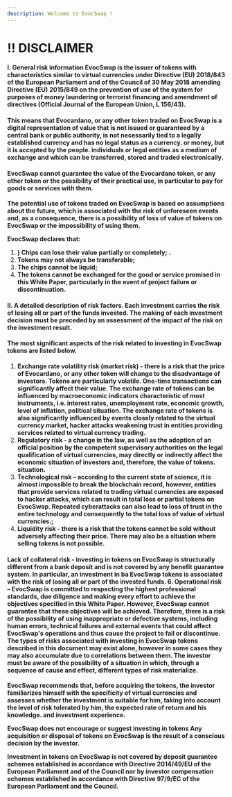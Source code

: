 ```yaml
---
description: Welcome to EvocSwap !
---
```


# ‼ DISCLAIMER

#### I. General risk information EvocSwap is the issuer of tokens with characteristics similar to virtual currencies under Directive (EU) 2018/843 of the European Parliament and of the Council of 30 May 2018 amending Directive (EU) 2015/849 on the prevention of use of the system for purposes of money laundering or terrorist financing and amendment of directives (Official Journal of the European Union, L 156/43).

#### This means that Evocardano, or any other token traded on EvocSwap is a digital representation of value that is not issued or guaranteed by a central bank or public authority, is not necessarily tied to a legally established currency and has no legal status as a currency. or money, but it is accepted by the people. individuals or legal entities as a medium of exchange and which can be transferred, stored and traded electronically.

#### EvocSwap cannot guarantee the value of the Evocardano token, or any other token or the possibility of their practical use, in particular to pay for goods or services with them.

**The potential use of tokens traded on EvocSwap is based on assumptions about the future, which is associated with the risk of unforeseen events and, as a consequence, there is a possibility of loss of value of tokens on EvocSwap or the impossibility of using them.**

**EvocSwap declares that:**

1. **) Chips can lose their value partially or completely; .**
2. **Tokens may not always be transferable;**
3. **The chips cannot be liquid;**
4. **The tokens cannot be exchanged for the good or service promised in this White Paper, particularly in the event of project failure or discontinuation.**

#### II. A detailed description of risk factors. Each investment carries the risk of losing all or part of the funds invested. The making of each investment decision must be preceded by an assessment of the impact of the risk on the investment result.

#### The most significant aspects of the risk related to investing in EvocSwap tokens are listed below.

1. **Exchange rate volatility risk (market risk) - there is a risk that the price of Evocardano, or any other token will change to the disadvantage of investors. Tokens are particularly volatile. One-time transactions can significantly affect their value. The exchange rate of tokens can be influenced by macroeconomic indicators characteristic of most instruments, i.e. interest rates, unemployment rate, economic growth, level of inflation, political situation. The exchange rate of tokens is also significantly influenced by events closely related to the virtual currency market, hacker attacks weakening trust in entities providing services related to virtual currency trading.**
2. **Regulatory risk - a change in the law, as well as the adoption of an official position by the competent supervisory authorities on the legal qualification of virtual currencies, may directly or indirectly affect the economic situation of investors and, therefore, the value of tokens. situation.**
3. **Technological risk – according to the current state of science, it is almost impossible to break the blockchain record, however, entities that provide services related to trading virtual currencies are exposed to hacker attacks, which can result in total loss or partial tokens on EvocSwap. Repeated cyberattacks can also lead to loss of trust in the entire technology and consequently to the total loss of value of virtual currencies.;**
4. **Liquidity risk - there is a risk that the tokens cannot be sold without adversely affecting their price. There may also be a situation where selling tokens is not possible.**

#### Lack of collateral risk - investing in tokens on EvocSwap is structurally different from a bank deposit and is not covered by any benefit guarantee system. In particular, an investment in ba EvocSwap tokens is associated with the risk of losing all or part of the invested funds. 6. Operational risk – EvocSwap is committed to respecting the highest professional standards, due diligence and making every effort to achieve the objectives specified in this White Paper. However, EvocSwap cannot guarantee that these objectives will be achieved. Therefore, there is a risk of the possibility of using inappropriate or defective systems, including human errors, technical failures and external events that could affect EvocSwap's operations and thus cause the project to fail or discontinue. The types of risks associated with investing in EvocSwap tokens described in this document may exist alone, however in some cases they may also accumulate due to correlations between them. The investor must be aware of the possibility of a situation in which, through a sequence of cause and effect, different types of risk materialize.

**EvocSwap recommends that, before acquiring the tokens, the investor familiarizes himself with the specificity of virtual currencies and assesses whether the investment is suitable for him, taking into account the level of risk tolerated by him, the expected rate of return and his knowledge. and investment experience.**

**EvocSwap does not encourage or suggest investing in tokens Any acquisition or disposal of tokens on EvocSwap is the result of a conscious decision by the investor.**

**Investment in tokens on EvocSwap is not covered by deposit guarantee schemes established in accordance with Directive 2014/49/EU of the European Parliament and of the Council nor by investor compensation schemes established in accordance with Directive 97/9/EC of the European Parliament and the Council.**

